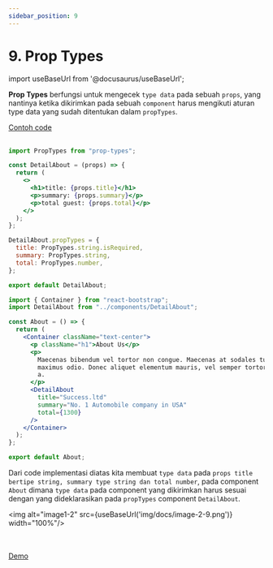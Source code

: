 ```yaml
---
sidebar_position: 9
---
```


# 9. Prop Types

import useBaseUrl from '@docusaurus/useBaseUrl';

**Prop Types** berfungsi untuk mengecek `type data` pada sebuah `props`, yang nantinya ketika dikirimkan pada sebuah `component` harus mengikuti aturan type data yang sudah ditentukan dalam `propTypes`.

<a class="btn-example-code" href="https://github.com/demo-dumbways/ebook-code-results-stage-2/tree/9-frontend-react-js-advance/src">
Contoh code
</a>

<br />
<br />

```jsx title=components/DetailAbout.js {1,6-8,13-17}
import PropTypes from "prop-types";

const DetailAbout = (props) => {
  return (
    <>
      <h1>title: {props.title}</h1>
      <p>summary: {props.summary}</p>
      <p>total guest: {props.total}</p>
    </>
  );
};

DetailAbout.propTypes = {
  title: PropTypes.string.isRequired,
  summary: PropTypes.string,
  total: PropTypes.number,
};

export default DetailAbout;
```

```jsx title=pages/About.js {2,13-17}
import { Container } from "react-bootstrap";
import DetailAbout from "../components/DetailAbout";

const About = () => {
  return (
    <Container className="text-center">
      <p className="h1">About Us</p>
      <p>
        Maecenas bibendum vel tortor non congue. Maecenas at sodales turpis, id
        maximus odio. Donec aliquet elementum mauris, vel semper tortor ultrices
        a.
      </p>
      <DetailAbout
        title="Success.ltd"
        summary="No. 1 Automobile company in USA"
        total={1300}
      />
    </Container>
  );
};

export default About;
```

Dari code implementasi diatas kita membuat `type data` pada `props title bertipe string, summary type string dan total number`, pada component `About` dimana `type data` pada component yang dikirimkan harus sesuai dengan yang dideklarasikan pada `propTypes` component `DetailAbout`.

<img alt="image1-2" src={useBaseUrl('img/docs/image-2-9.png')} width="100%"/>

<br />
<br />

<div>
<a class="btn-demo" href="https://ebook-code-results-stage-2-git-3-frontend-37d2af-demo-dumbways.vercel.app/">
Demo
</a>
</div>
